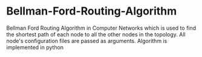 # Bellman-Ford-Routing-Algorithm
Bellman Ford Routing Algorithm in Computer Networks which is used to find the shortest path of each node to all the other nodes in the topology. All node's configuration files are passed as arguments. Algorithm is implemented in python
